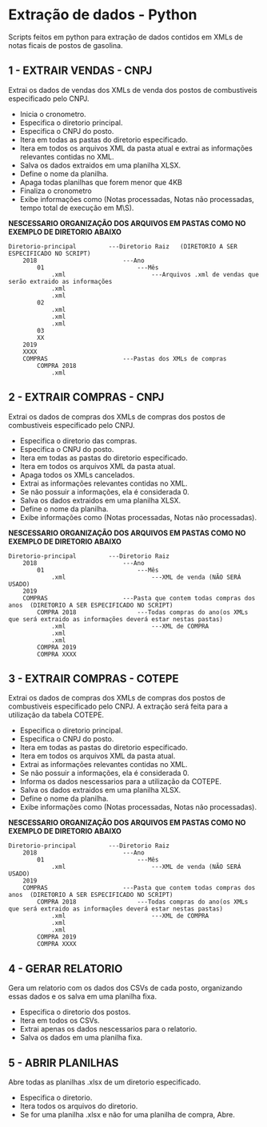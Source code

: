 # Extração de dados - Python
Scripts feitos em python para extração de dados contidos em XMLs de notas ficais de postos de gasolina.

## 1 - EXTRAIR VENDAS - CNPJ
Extrai os dados de vendas dos XMLs de venda dos postos de combustiveis especificado pelo CNPJ.

* Inicia o cronometro.
* Especifica o diretorio principal.
* Especifica o CNPJ do posto.
* Itera em todas as pastas do diretorio especificado.
* Itera em todos os arquivos XML da pasta atual e extrai as informações relevantes contidas no XML.
* Salva os dados extraidos em uma planilha XLSX.
* Define o nome da planilha.
* Apaga todas planilhas que forem menor que 4KB
* Finaliza o cronometro
* Exibe informações como (Notas processadas, Notas não processadas, tempo total de execução em M\S).

 **NESCESSARIO ORGANIZAÇÃO DOS ARQUIVOS EM PASTAS COMO NO EXEMPLO DE DIRETORIO ABAIXO**

    Diretorio-principal         ---Diretorio Raiz   (DIRETORIO A SER ESPECIFICADO NO SCRIPT)
        2018                        ---Ano
            01                          ---Mês
                .xml                        ---Arquivos .xml de vendas que serão extraido as informações
                .xml
                .xml
            02
                .xml
                .xml
                .xml
            03
            XX
        2019
        XXXX
        COMPRAS                     ---Pastas dos XMLs de compras
            COMPRA 2018
                .xml


## 2 - EXTRAIR COMPRAS - CNPJ
Extrai os dados de compras dos XMLs de compras dos postos de combustiveis especificado pelo CNPJ.

* Especifica o diretorio das compras.
* Especifica o CNPJ do posto.
* Itera em todas as pastas do diretorio especificado.
* Itera em todos os arquivos XML da pasta atual.
* Apaga todos os XMLs cancelados.
* Extrai as informações relevantes contidas no XML.
* Se não possuir a informações, ela é considerada 0.
* Salva os dados extraidos em uma planilha XLSX.
* Define o nome da planilha.
* Exibe informações como (Notas processadas, Notas não processadas).

**NESCESSARIO ORGANIZAÇÃO DOS ARQUIVOS EM PASTAS COMO NO EXEMPLO DE DIRETORIO ABAIXO**

    Diretorio-principal         ---Diretorio Raiz
        2018                        ---Ano
            01                          ---Mês
                .xml                        ---XML de venda (NÃO SERÁ USADO)
        2019
        COMPRAS                     ---Pasta que contem todas compras dos anos  (DIRETORIO A SER ESPECIFICADO NO SCRIPT)
            COMPRA 2018                 ---Todas compras do ano(os XMLs que será extraido as informações deverá estar nestas pastas)
                .xml                        ---XML de COMPRA
                .xml
                .xml
            COMPRA 2019
            COMPRA XXXX

## 3 - EXTRAIR COMPRAS - COTEPE
Extrai os dados de compras dos XMLs de compras dos postos de combustiveis especificado pelo CNPJ. A extração será feita para a utilização da tabela COTEPE.

* Especifica o diretorio principal.
* Especifica o CNPJ do posto.
* Itera em todas as pastas do diretorio especificado.
* Itera em todos os arquivos XML da pasta atual.
* Extrai as informações relevantes contidas no XML.
* Se não possuir a informações, ela é considerada 0.
* Informa os dados nescessarios para a utilização da COTEPE.
* Salva os dados extraidos em uma planilha XLSX.
* Define o nome da planilha.
* Exibe informações como (Notas processadas, Notas não processadas).

**NESCESSARIO ORGANIZAÇÃO DOS ARQUIVOS EM PASTAS COMO NO EXEMPLO DE DIRETORIO ABAIXO**

    Diretorio-principal         ---Diretorio Raiz
        2018                        ---Ano
            01                          ---Mês
                .xml                        ---XML de venda (NÃO SERÁ USADO)
        2019
        COMPRAS                     ---Pasta que contem todas compras dos anos  (DIRETORIO A SER ESPECIFICADO NO SCRIPT)
            COMPRA 2018                 ---Todas compras do ano(os XMLs que será extraido as informações deverá estar nestas pastas)
                .xml                        ---XML de COMPRA
                .xml
                .xml
            COMPRA 2019
            COMPRA XXXX

## 4 - GERAR RELATORIO
Gera um relatorio com os dados dos CSVs de cada posto, organizando essas dados e os salva em uma planilha fixa.

* Especifica o diretorio dos postos.
* Itera em todos os CSVs.
* Extrai apenas os dados nescessarios para o relatorio.
* Salva os dados em uma planilha fixa.


## 5 - ABRIR PLANILHAS
Abre todas as planilhas .xlsx de um diretorio especificado.

* Especifica o diretorio.
* Itera todos os arquivos do diretorio.
* Se for uma planilha .xlsx e não for uma planilha de compra, Abre.